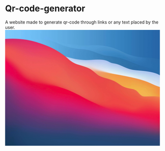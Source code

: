 # Qr-code-generator
A website made to generate qr-code through links or any text placed by the user.
<img src="744shots_so.png" alt="example_png2">

